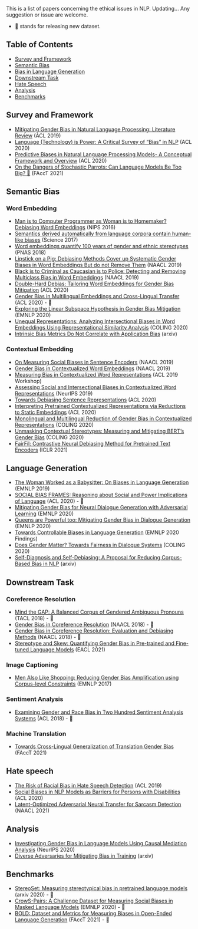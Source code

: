 This is a list of papers concerning the ethical issues in NLP. Updating... Any suggestion or issue are welcome.
* 💾 stands for releasing new dataset.


## Table of Contents
- [Survey and Framework](#survey)
- [Semantic Bias](#semantic-bias)
- [Bias in Language Generation](#generation)
- [Downstream Task](#downstream-task)
- [Hate Speech](#hate-speech)
- [Analysis](#analysis)
- [Benchmarks](#benchmarks)

## Survey and Framework
- [Mitigating Gender Bias in Natural Language Processing: Literature Review](https://www.aclweb.org/anthology/P19-1159) (ACL 2019)
- [Language (Technology) is Power: A Critical Survey of “Bias” in NLP](https://www.aclweb.org/anthology/2020.acl-main.485/) (ACL 2020)
- [Predictive Biases in Natural Language Processing Models- A Conceptual Framework and Overview](https://www.aclweb.org/anthology/2020.acl-main.468/) (ACL 2020)
- [On the Dangers of Stochastic Parrots: Can Language Models Be Too Big? 🦜](http://faculty.washington.edu/ebender/papers/Stochastic_Parrots.pdf) (FAccT 2021)

## Semantic Bias

### Word Embedding

- [Man is to Computer Programmer as Woman is to Homemaker? Debiasing Word Embeddings](https://arxiv.org/pdf/1607.06520.pdf) (NIPS 2016)
- [Semantics derived automatically from language corpora contain human-like biases](https://science.sciencemag.org/content/356/6334/183) (Science 2017)
- [Word embeddings quantify 100 years of gender and ethnic stereotypes](https://arxiv.org/pdf/1711.08412.pdf) (PNAS 2018)
- [Lipstick on a Pig: Debiasing Methods Cover up Systematic Gender Biases in Word Embeddings But do not Remove Them](https://www.aclweb.org/anthology/N19-1061/) (NAACL 2019)
- [Black is to Criminal as Caucasian is to Police: Detecting and Removing Multiclass Bias in Word Embeddings](https://www.aclweb.org/anthology/N19-1062/) (NAACL 2019)
- [Double-Hard Debias: Tailoring Word Embeddings for Gender Bias Mitigation](https://www.aclweb.org/anthology/2020.acl-main.484/) (ACL 2020)
- [Gender Bias in Multilingual Embeddings and Cross-Lingual Transfer](https://www.aclweb.org/anthology/2020.acl-main.260/) (ACL 2020) - 💾
- [Exploring the Linear Subspace Hypothesis in Gender Bias Mitigation](https://www.aclweb.org/anthology/2020.emnlp-main.232) (EMNLP 2020)
- [Unequal Representations: Analyzing Intersectional Biases in Word Embeddings Using Representational Similarity Analysis](https://www.aclweb.org/anthology/2020.coling-main.151) (COLING 2020)
- [Intrinsic Bias Metrics Do Not Correlate with Application Bias](https://arxiv.org/pdf/2012.15859.pdf) (arxiv)

### Contextual Embedding 

- [On Measuring Social Biases in Sentence Encoders](https://www.aclweb.org/anthology/N19-1063/) (NAACL 2019)
- [Gender Bias in Contextualized Word Embeddings](https://www.aclweb.org/anthology/N19-1064/) (NAACL 2019)
- [Measuring Bias in Contextualized Word Representations](https://www.aclweb.org/anthology/W19-3823/) (ACL 2019 Workshop)
- [Assessing Social and Intersectional Biases in Contextualized Word Representations](https://papers.nips.cc/paper/2019/file/201d546992726352471cfea6b0df0a48-Paper.pdf) (NeurIPS 2019)
- [Towards Debiasing Sentence Representations](https://www.aclweb.org/anthology/2020.acl-main.488/) (ACL 2020)
- [Interpreting Pretrained Contextualized Representations via Reductions to Static Embeddings](https://www.aclweb.org/anthology/2020.acl-main.431/) (ACL 2020)
- [Monolingual and Multilingual Reduction of Gender Bias in Contextualized Representations](https://www.aclweb.org/anthology/2020.coling-main.446/) (COLING 2020)
- [Unmasking Contextual Stereotypes: Measuring and Mitigating BERT’s Gender Bias](https://www.aclweb.org/anthology/2020.gebnlp-1.1/) (COLING 2020)
- [FairFil: Contrastive Neural Debiasing Method for Pretrained Text Encoders](https://openreview.net/forum?id=N6JECD-PI5w) (ICLR 2021)

## Language Generation
- [The Woman Worked as a Babysitter: On Biases in Language Generation](https://www.aclweb.org/anthology/D19-1339/) (EMNLP 2019)
- [SOCIAL BIAS FRAMES: Reasoning about Social and Power Implications of Language](https://www.aclweb.org/anthology/2020.acl-main.486/) (ACL 2020) - 💾
- [Mitigating Gender Bias for Neural Dialogue Generation with Adversarial Learning](https://www.aclweb.org/anthology/2020.emnlp-main.64/) (EMNLP 2020)
- [Queens are Powerful too: Mitigating Gender Bias in Dialogue Generation](https://www.aclweb.org/anthology/2020.emnlp-main.656/) (EMNLP 2020)
- [Towards Controllable Biases in Language Generation](https://www.aclweb.org/anthology/2020.findings-emnlp.291/) (EMNLP 2020 Findings)
- [Does Gender Matter? Towards Fairness in Dialogue Systems](https://www.aclweb.org/anthology/2020.coling-main.390) (COLING 2020)
- [Self-Diagnosis and Self-Debiasing: A Proposal for Reducing Corpus-Based Bias in NLP](https://arxiv.org/pdf/2103.00453.pdf) (arxiv)

## Downstream Task

### Coreference Resolution
- [Mind the GAP: A Balanced Corpus of Gendered Ambiguous Pronouns](https://www.aclweb.org/anthology/Q18-1042/) (TACL 2018) - 💾
- [Gender Bias in Coreference Resolution](https://www.aclweb.org/anthology/N18-2002/) (NAACL 2018) - 💾
- [Gender Bias in Coreference Resolution: Evaluation and Debiasing Methods](https://www.aclweb.org/anthology/N18-2003/) (NAACL 2018) - 💾
- [Stereotype and Skew: Quantifying Gender Bias in Pre-trained and Fine-tuned Language Models](https://arxiv.org/pdf/2101.09688.pdf) (EACL 2021)

### Image Captioning
- [Men Also Like Shopping: Reducing Gender Bias Amplification using Corpus-level Constraints](https://www.aclweb.org/anthology/D17-1323/) (EMNLP 2017)

### Sentiment Analysis
- [Examining Gender and Race Bias in Two Hundred Sentiment Analysis Systems](https://www.aclweb.org/anthology/S18-2005/) (ACL 2018) - 💾

### Machine Translation
- [Towards Cross-Lingual Generalization of Translation Gender Bias](https://dl.acm.org/doi/pdf/10.1145/3442188.3445907) (FAccT 2021)

## Hate speech
- [The Risk of Racial Bias in Hate Speech Detection](https://www.aclweb.org/anthology/P19-1163/) (ACL 2019)
- [Social Biases in NLP Models as Barriers for Persons with Disabilities](https://www.aclweb.org/anthology/2020.acl-main.487/) (ACL 2020)
- [Latent-Optimized Adversarial Neural Transfer for Sarcasm Detection]() (NAACL 2021)

## Analysis

- [Investigating Gender Bias in Language Models Using Causal Mediation Analysis](https://proceedings.neurips.cc//paper_files/paper/2020/hash/92650b2e92217715fe312e6fa7b90d82-Abstract.html) (NeurIPS 2020)
- [Diverse Adversaries for Mitigating Bias in Training](https://arxiv.org/pdf/2101.10001.pdf) (arxiv)

## Benchmarks

- [StereoSet: Measuring stereotypical bias in pretrained language models](https://stereoset.mit.edu/) (arxiv 2020) - 💾
- [CrowS-Pairs: A Challenge Dataset for Measuring Social Biases in Masked Language Models](https://www.aclweb.org/anthology/2020.emnlp-main.154/) (EMNLP 2020) - 💾
- [BOLD: Dataset and Metrics for Measuring Biases in Open-Ended Language Generation](https://arxiv.org/abs/2101.11718) (FAccT 2021) - 💾